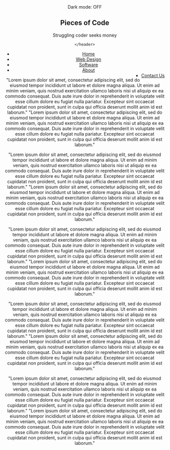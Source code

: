 <!DOCTYPE html>

<html>
	<head>
	<meta name="viewport" content="width=device-width, initial-scale=1.0, user-scalable=no">
	<link rel="stylesheet" type="text/css" href="stylesheet.css" media="screen">
	<link rel="preconnect" href="https://fonts.gstatic.com">
	<link href="https://fonts.googleapis.com/css2?family=Dosis&display=swap" rel="stylesheet">
	<link rel="preconnect" href="https://fonts.gstatic.com">
	<link rel="stylesheet" href="https://cdnjs.cloudflare.com/ajax/libs/font-awesome/4.7.0/css/font-awesome.min.css">
	</head>

<title> Struggle Studio </title>
<body>
	<header>
		<div class="switch">Dark mode:              
			<span class="inner-switch">OFF</span>
		</div>
		<h2>Pieces of Code</h2>
	<p>Struggling coder seeks money</p>

	</header>


<nav class="nav-bar">
<ul>
	<li><a class="active" href="teejay026.github.io/home.html">Home</a></li>
	<li><a href="teejay026.github.io/webdesign.html">Web Design</a></li>
	<li><a href="teejay026.github.io/software.html">Software</a></li>
	<li><a href="teejay026.github.io/about.html">About</a></li>
	<li style="float:right"><a href="teejay026.github.io/contactus.html">Contact Us</a></li>
</ul>
</nav>
<div class="div1">
	<p>"Lorem ipsum dolor sit amet, consectetur adipiscing elit, sed do eiusmod tempor incididunt ut labore et dolore magna aliqua.
		Ut enim ad minim veniam, quis nostrud exercitation ullamco laboris nisi ut aliquip ex ea commodo consequat.
		Duis aute irure dolor in reprehenderit in voluptate velit esse cillum dolore eu fugiat nulla pariatur.
		Excepteur sint occaecat cupidatat non proident, sunt in culpa qui officia deserunt mollit anim id est laborum."
		"Lorem ipsum dolor sit amet, consectetur adipiscing elit, sed do eiusmod tempor incididunt ut labore et dolore magna aliqua.
		Ut enim ad minim veniam, quis nostrud exercitation ullamco laboris nisi ut aliquip ex ea commodo consequat.
		Duis aute irure dolor in reprehenderit in voluptate velit esse cillum dolore eu fugiat nulla pariatur.
		Excepteur sint occaecat cupidatat non proident, sunt in culpa qui officia deserunt mollit anim id est laborum."
	</p>
</div>
<div class="div2">
	<p>"Lorem ipsum dolor sit amet, consectetur adipiscing elit, sed do eiusmod tempor incididunt ut labore et dolore magna aliqua.
		Ut enim ad minim veniam, quis nostrud exercitation ullamco laboris nisi ut aliquip ex ea commodo consequat.
		Duis aute irure dolor in reprehenderit in voluptate velit esse cillum dolore eu fugiat nulla pariatur.
		Excepteur sint occaecat cupidatat non proident, sunt in culpa qui officia deserunt mollit anim id est laborum."
		"Lorem ipsum dolor sit amet, consectetur adipiscing elit, sed do eiusmod tempor incididunt ut labore et dolore magna aliqua.
		Ut enim ad minim veniam, quis nostrud exercitation ullamco laboris nisi ut aliquip ex ea commodo consequat.
		Duis aute irure dolor in reprehenderit in voluptate velit esse cillum dolore eu fugiat nulla pariatur.
		Excepteur sint occaecat cupidatat non proident, sunt in culpa qui officia deserunt mollit anim id est laborum."
	</p>
</div>
<div class="div3">
	<p>"Lorem ipsum dolor sit amet, consectetur adipiscing elit, sed do eiusmod tempor incididunt ut labore et dolore magna aliqua.
		Ut enim ad minim veniam, quis nostrud exercitation ullamco laboris nisi ut aliquip ex ea commodo consequat.
		Duis aute irure dolor in reprehenderit in voluptate velit esse cillum dolore eu fugiat nulla pariatur.
		Excepteur sint occaecat cupidatat non proident, sunt in culpa qui officia deserunt mollit anim id est laborum."
		"Lorem ipsum dolor sit amet, consectetur adipiscing elit, sed do eiusmod tempor incididunt ut labore et dolore magna aliqua.
		Ut enim ad minim veniam, quis nostrud exercitation ullamco laboris nisi ut aliquip ex ea commodo consequat.
		Duis aute irure dolor in reprehenderit in voluptate velit esse cillum dolore eu fugiat nulla pariatur.
		Excepteur sint occaecat cupidatat non proident, sunt in culpa qui officia deserunt mollit anim id est laborum."
	</p>
</div>
<div class="div4">
	<p>"Lorem ipsum dolor sit amet, consectetur adipiscing elit, sed do eiusmod tempor incididunt ut labore et dolore magna aliqua.
		Ut enim ad minim veniam, quis nostrud exercitation ullamco laboris nisi ut aliquip ex ea commodo consequat.
		Duis aute irure dolor in reprehenderit in voluptate velit esse cillum dolore eu fugiat nulla pariatur.
		Excepteur sint occaecat cupidatat non proident, sunt in culpa qui officia deserunt mollit anim id est laborum."
		"Lorem ipsum dolor sit amet, consectetur adipiscing elit, sed do eiusmod tempor incididunt ut labore et dolore magna aliqua.
		Ut enim ad minim veniam, quis nostrud exercitation ullamco laboris nisi ut aliquip ex ea commodo consequat.
		Duis aute irure dolor in reprehenderit in voluptate velit esse cillum dolore eu fugiat nulla pariatur.
		Excepteur sint occaecat cupidatat non proident, sunt in culpa qui officia deserunt mollit anim id est laborum."
	</p>
</div>
<div class="div5">
	<p>"Lorem ipsum dolor sit amet, consectetur adipiscing elit, sed do eiusmod tempor incididunt ut labore et dolore magna aliqua.
		Ut enim ad minim veniam, quis nostrud exercitation ullamco laboris nisi ut aliquip ex ea commodo consequat.
		Duis aute irure dolor in reprehenderit in voluptate velit esse cillum dolore eu fugiat nulla pariatur.
		Excepteur sint occaecat cupidatat non proident, sunt in culpa qui officia deserunt mollit anim id est laborum."
		"Lorem ipsum dolor sit amet, consectetur adipiscing elit, sed do eiusmod tempor incididunt ut labore et dolore magna aliqua.
		Ut enim ad minim veniam, quis nostrud exercitation ullamco laboris nisi ut aliquip ex ea commodo consequat.
		Duis aute irure dolor in reprehenderit in voluptate velit esse cillum dolore eu fugiat nulla pariatur.
		Excepteur sint occaecat cupidatat non proident, sunt in culpa qui officia deserunt mollit anim id est laborum."
	</p>
</div>
<script src="https://cdnjs.cloudflare.com/ajax/libs/jquery/3.4.0/jquery.min.js"></script>
<script src="myScript.js"></script>
</body>
</html>
